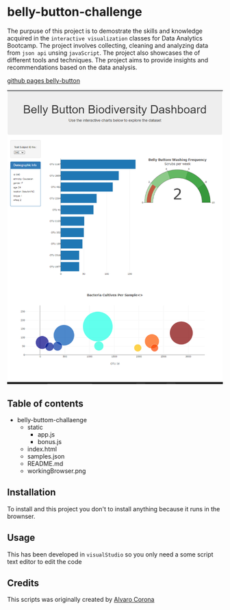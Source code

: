 # belly-button-challenge
The purpuse of this project is to demostrate the skills and knowledge acquired in the `interactive visualization` classes for Data Analytics Bootcamp. The project involves collecting, cleaning and analyzing data from `json api` unsing  `javaScript`. The project also showcases the of different tools and techniques. The project aims to provide insights and recommendations based on the data analysis.

[github pages belly-button](https://altesla.github.io/belly-button-challenge/)

![workingBrowser](https://github.com/AlTesla/belly-button-challenge/blob/main/workingBrowser.png?raw=true)
## Table of contents
* belly-buttom-challaenge
    * static
        * app.js
        * bonus.js
    * index.html
    * samples.json
    * README.md
    * workingBrowser.png
## Installation
To install and this project you don't to install anything  because it runs in the brownser.

## Usage
This has been developed in `visualStudio` so you only need a some script text editor to edit the code 

## Credits 
This scripts was originally created by [Alvaro Corona](https://github.com/AlTesla)